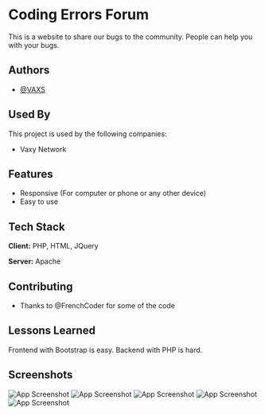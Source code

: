 
# Coding Errors Forum

This is a website to share our bugs to the community. People can help you with your bugs.


## Authors

- [@VAXS](https://www.github.com/GaelHF)


## Used By

This project is used by the following companies:

- Vaxy Network


## Features

- Responsive (For computer or phone or any other device)
- Easy to use
## Tech Stack

**Client:** PHP, HTML, JQuery

**Server:** Apache


## Contributing

- Thanks to @FrenchCoder for some of the code


## Lessons Learned

Frontend with Bootstrap is easy. Backend with PHP is hard.


## Screenshots

![App Screenshot]([https://zupimages.net/up/23/21/as58.png](https://zupimages.net/up/23/22/i2lu.png))
![App Screenshot]([https://zupimages.net/up/23/21/ukh1.png](https://zupimages.net/up/23/22/s1oo.png))
![App Screenshot](https://zupimages.net/up/23/22/8w3f.png)
![App Screenshot](https://zupimages.net/up/23/22/izrd.png)
![App Screenshot](https://zupimages.net/up/23/22/202b.png)

